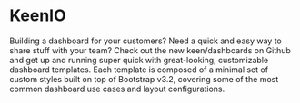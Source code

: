 # KeenIO
Building a dashboard for your customers? Need a quick and easy way to share stuff with your team? Check out the new keen/dashboards on Github and get up and running super quick with great-looking, customizable dashboard templates.  Each template is composed of a minimal set of custom styles built on top of Bootstrap v3.2, covering some of the most common dashboard use cases and layout configurations.
